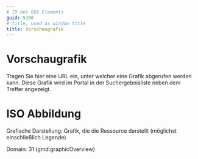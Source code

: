 ```yaml
---
# ID des GUI Elements
guid: 5100
# title, used as window title
title: Vorschaugrafik
---
```


# Vorschaugrafik

Tragen Sie hier eine URL ein, unter welcher eine Grafik abgerufen werden kann. Diese Grafik wird im Portal in der Suchergebnisliste neben dem Treffer angezeigt.


# ISO Abbildung

Grafische Darstellung: Grafik, die die Ressource darstellt (möglichst einschließlich Legende)

Domain: 31 (gmd:graphicOverview)
